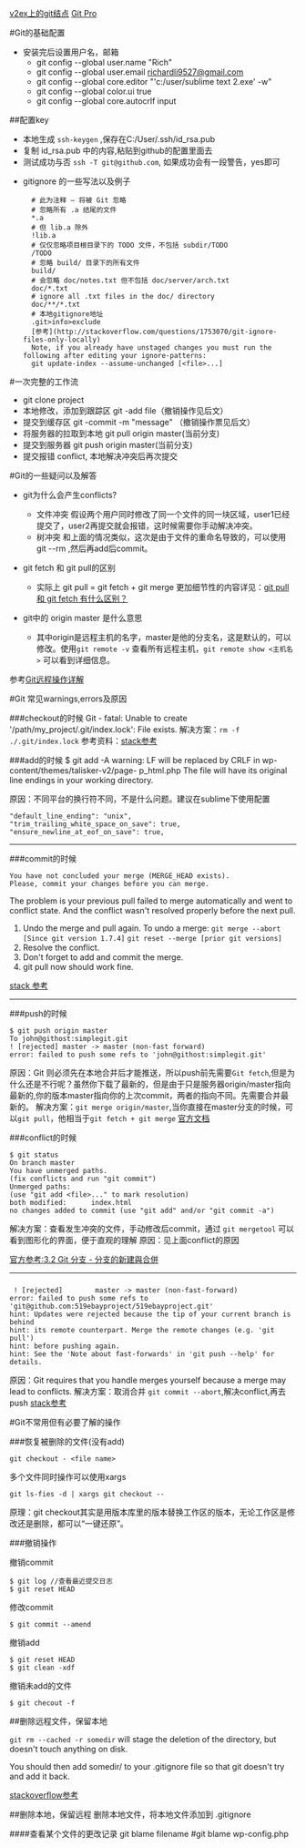 [v2ex上的git结点](https://www.v2ex.com/go/git?p=1)
[Git Pro](git-scm.com/book/zh/v1/起步-Git-简史)

#Git的基础配置
+ 安装完后设置用户名，邮箱
    * git config --global user.name "Rich"
    * git config --global user.email richardli9527@gmail.com
    * git config --global core.editor "'c:/user/sublime text 2.exe' -w"
    * git config --global color.ui true
    * git config --global core.autocrlf input


##配置key
* 本地生成  `ssh-keygen` ,保存在C:/User/.ssh/id_rsa.pub
* 复制 id_rsa.pub 中的内容,粘贴到github的配置里面去
* 测试成功与否 `ssh -T git@github.com`, 如果成功会有一段警告，yes即可

+ gitignore 的一些写法以及例子

        # 此为注释 – 将被 Git 忽略
        # 忽略所有 .a 结尾的文件
        *.a
        # 但 lib.a 除外
        !lib.a
        # 仅仅忽略项目根目录下的 TODO 文件，不包括 subdir/TODO
        /TODO
        # 忽略 build/ 目录下的所有文件
        build/
        # 会忽略 doc/notes.txt 但不包括 doc/server/arch.txt
        doc/*.txt
        # ignore all .txt files in the doc/ directory
        doc/**/*.txt
        # 本地gitignore地址
        .git>info>exclude
        [参考](http://stackoverflow.com/questions/1753070/git-ignore-files-only-locally)
        Note, if you already have unstaged changes you must run the following after editing your ignore-patterns:
        git update-index --assume-unchanged [<file>...]


#一次完整的工作流
* git clone project
* 本地修改，添加到跟踪区 git -add file（撤销操作见后文）
* 提交到缓存区 git -commit -m "message" （撤销操作票见后文）
* 将服务器的拉取到本地 git pull origin master(当前分支)
* 提交到服务器 git push origin master(当前分支)
* 提交报错 conflict, 本地解决冲突后再次提交

#Git的一些疑问以及解答
+ git为什么会产生conflicts?
    * 文件冲突
    假设两个用户同时修改了同一个文件的同一块区域，user1已经提交了，user2再提交就会报错，这时候需要你手动解决冲突。
    * 树冲突
    和上面的情况类似，这次是由于文件的重命名导致的，可以使用 git --rm <file name>,然后再add后commit。

+ git fetch 和 git pull的区别
    * 实际上 git pull = git fetch + git merge
    更加细节性的内容详见：[git pull 和 git fetch 有什么区别？](https://ruby-china.org/topics/15729)

+ git中的 origin master 是什么意思
    * 其中origin是远程主机的名字，master是他的分支名，这是默认的，可以修改。使用`git remote -v` 查看所有远程主机，`git remote show <主机名>` 可以看到详细信息。
    
参考[Git远程操作详解](http://www.ruanyifeng.com/blog/2014/06/git_remote.html)
    

#Git 常见warnings,errors及原因

###checkout的时候
    Git - fatal: Unable to create '/path/my_project/.git/index.lock': File exists.
解决方案：`rm -f ./.git/index.lock`
参考资料：[stack参考](http://stackoverflow.com/questions/7860751/git-fatal-unable-to-create-path-my-project-git-index-lock-file-exists)

###add的时候
    $ git add -A
    warning: LF will be replaced by CRLF in wp-content/themes/talisker-v2/page-
    p_html.php
    The file will have its original line endings in your working directory.

原因：不同平台的换行符不同，不是什么问题。建议在sublime下使用配置

    "default_line_ending": "unix",  
    "trim_trailing_white_space_on_save": true,
    "ensure_newline_at_eof_on_save": true,
-----
###commit的时候

    You have not concluded your merge (MERGE_HEAD exists).
    Please, commit your changes before you can merge.

The problem is your previous pull failed to merge automatically and went to conflict state. And the conflict wasn't resolved properly before the next pull.

1) Undo the merge and pull again.
To undo a merge:
`git merge --abort [Since git version 1.7.4]`
`git reset --merge [prior git versions]`
2) Resolve the conflict.
3) Don't forget to add and commit the merge.
4) git pull now should work fine.

[stack 参考](http://stackoverflow.com/questions/11646107/you-have-not-concluded-your-merge-merge-head-exists)   

------------

###push的时候

    $ git push origin master
    To john@githost:simplegit.git
    ! [rejected] master -> master (non-fast forward)
    error: failed to push some refs to 'john@githost:simplegit.git'
    

原因：Git 则必须先在本地合并后才能推送，所以push前先需要`Git fetch`,但是为什么还是不行呢？虽然你下载了最新的，但是由于只是服务器origin/master指向最新的,你的版本master指向你的上次commit，两者的指向不同。先需要合并最新的。
解决方案：`git merge origin/master`,当你直接在master分支的时候，可以`git pull`，他相当于`git fetch + git merge`
[官方文档](http://git-scm.com/book/zh-tw/v1/%E5%88%86%E6%95%A3%E5%BC%8F-Git-%E7%82%BA%E5%B0%88%E6%A1%88%E4%BD%9C%E8%B2%A2%E7%8D%BB)


###conflict的时候

    $ git status
    On branch master
    You have unmerged paths.
    (fix conflicts and run "git commit")
    Unmerged paths:
    (use "git add <file>..." to mark resolution)
    both modified:      index.html
    no changes added to commit (use "git add" and/or "git commit -a")
    

解决方案：查看发生冲突的文件，手动修改后commit，通过 `git mergetool` 可以看到图形化的界面，便于直观的理解
原因：见上面conflict的原因

[官方参考:3.2 Git 分支 - 分支的新建與合併](http://git-scm.com/book/zh-tw/v1/Git-%E5%88%86%E6%94%AF-%E5%88%86%E6%94%AF%E7%9A%84%E6%96%B0%E5%BB%BA%E8%88%87%E5%90%88%E4%BD%B5)


----
###

     ! [rejected]        master -> master (non-fast-forward)
    error: failed to push some refs to 'git@github.com:519ebayproject/519ebayproject.git'
    hint: Updates were rejected because the tip of your current branch is behind
    hint: its remote counterpart. Merge the remote changes (e.g. 'git pull')
    hint: before pushing again.
    hint: See the 'Note about fast-forwards' in 'git push --help' for details.

原因：Git requires that you handle merges yourself because a merge may lead to conflicts.
解决方案：取消合并 `git commit --abort`,解决conflict,再去push
[stack参考](http://stackoverflow.com/questions/10298291/cannot-push-to-github-keeps-saying-need-merge)



#Git不常用但有必要了解的操作

###恢复被删除的文件(没有add)

    git checkout - <file name>

多个文件同时操作可以使用xargs

    git ls-fies -d | xargs git checkout --

原理：git checkout其实是用版本库里的版本替换工作区的版本，无论工作区是修改还是删除，都可以“一键还原”。

###撤销操作

撤销commit

    $ git log //查看最近提交日志
    $ git reset HEAD
修改commit

    $ git commit --amend

撤销add

    $ git reset HEAD
    $ git clean -xdf

撤销未add的文件

    $ git checout -f

##删除远程文件，保留本地

`git rm --cached -r somedir` will stage the deletion of the directory, but doesn't touch anything on disk.

You should then add somedir/ to your .gitignore file so that git doesn't try and add it back.

[stackoverflow参考](http://stackoverflow.com/questions/3469741/remove-file-from-the-repository-but-keep-it-locally)

##删除本地，保留远程
    删除本地文件，将本地文件添加到 .gitignore

####查看某个文件的更改记录
    git blame filename #git blame wp-config.php
